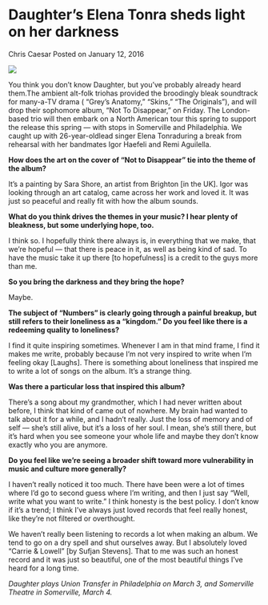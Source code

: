 # Daughter’s Elena Tonra sheds light on her darkness
Chris Caesar 	Posted on January 12, 2016	

<img src="/Images/Francesca Jane Allen/Daughter-1-CreditFrancescaAllen.jpg">

You think you don’t know Daughter, but you’ve probably already heard them.The ambient alt-folk triohas provided the broodingly bleak soundtrack for many-a-TV drama ( “Grey’s Anatomy,” “Skins,” “The Originals”), and will drop their sophomore album, “Not To Disappear,” on Friday. The London-based trio will then embark on a North American tour this spring to support the release this spring — with stops in Somerville and Philadelphia.
We caught up with 26-year-oldlead singer Elena Tonraduring a break from rehearsal with her bandmates Igor Haefeli and Remi Aguilella.

**How does the art on the cover of “Not to Disappear” tie into the theme of the album?**

It’s a painting by Sara Shore, an artist from Brighton [in the UK]. Igor was looking through an art catalog, came across her work and loved it. It was just so peaceful and really fit with how the album sounds.

**What do you think drives the themes in your music? I hear plenty of bleakness, but some underlying hope, too.**

I think so. I hopefully think there always is, in everything that we make, that we’re hopeful — that there is peace in it, as well as being kind of sad. To have the music take it up there [to hopefulness] is a credit to the guys more than me.

**So you bring the darkness and they bring the hope?**

Maybe.

**The subject of “Numbers” is clearly going through a painful breakup, but still refers to their loneliness as a “kingdom.” Do you feel like there is a redeeming quality to loneliness?**

I find it quite inspiring sometimes. Whenever I am in that mind frame, I find it makes me write, probably because I’m not very inspired to write when I’m feeling okay [Laughs]. There is something about loneliness that inspired me to write a lot of songs on the album. It’s a strange thing.

**Was there a particular loss that inspired this album?**

There’s a song about my grandmother, which I had never written about before, I think that kind of came out of nowhere. My brain had wanted to talk about it for a while, and I hadn’t really. Just the loss of memory and of self — she’s still alive, but it’s a loss of her soul. I mean, she’s still there, but it’s hard when you see someone your whole life and maybe they don’t know exactly who you are anymore.

**Do you feel like we’re seeing a broader shift toward more vulnerability in music and culture more generally?**

I haven’t really noticed it too much. There have been were a lot of times where I’d go to second guess where I’m writing, and then I just say “Well, write what you want to write.” I think honesty is the best policy. I don’t know if it’s a trend; I think I’ve always just loved records that feel really honest, like they’re not filtered or overthought.

We haven’t really been listening to records a lot when making an album. We tend to go on a dry spell and shut ourselves away. But I absolutely loved “Carrie & Lowell” [by Sufjan Stevens]. That to me was such an honest record and it was just so beautiful, one of the most beautiful things I’ve heard for a long time.

*Daughter plays Union Transfer in Philadelphia on March 3, and Somerville Theatre in Somerville, March 4.*



